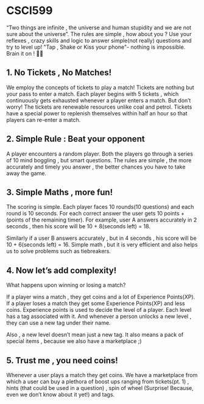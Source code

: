# CSCI599

“Two things are infinite , the universe and human stupidity and we are not sure about the universe”.
The rules are simple , how about you ? Use your reflexes , crazy skills and logic to answer simple(not really) questions and try to level up!
"Tap , Shake or Kiss your phone"- nothing is impossible. Brain it on ! ✌🏻


## 1. No Tickets , No Matches!

We employ the concepts of tickets to play a match! Tickets are nothing but your pass to enter a match. Each player begins with 5 tickets , which continuously gets exhausted whenever a player enters a match. But don’t worry! The tickets are renewable resources unlike coal and petrol. Tickets have a special power to replenish themselves within half an hour so that players can re-enter a match. 

## 2. Simple Rule : Beat your opponent

A player encounters a random player. Both the players go through a series of 10 mind boggling , but smart questions. The rules are simple , the more accurately and timely you answer , the better chances you have to take away the game. 


## 3. Simple Maths , more fun!

The scoring is simple. Each player faces 10 rounds(10 questions) and each round is 10 seconds. For each correct answer the user gets 10 points + (points of the remaining timer). For example, user A answers accurately in 2 seconds , then his score will be 10 + 8(seconds left) = 18. 

Similarly if a user B answers accurately , but in 4 seconds , his score will be 10 + 6(seconds left) = 16.
Simple math , but it is very efficient and also helps us to solve           problems such as tiebreakers.  


## 4. Now let’s add complexity!

What happens upon winning or losing a match?

If a player wins a match , they get coins and a lot of Experience Points(XP). If a player loses a match they get some Experience Points(XP) and less coins. Experience points is used to decide the level of a player. Each level has a tag associated with it. And whenever a person unlocks a new level , they can use a new tag under their name. 

Also , a new level doesn’t mean just a new tag. It also means a pack of special items , because we also have a marketplace ;)


## 5. Trust me , you need coins!

Whenever a user plays a match they get coins. We have a marketplace from which a user can buy a plethora of boost ups ranging from tickets(pt. 1) , hints (that could be used in a question) , spin of wheel (Surprise! Because, even we don’t know about it yet!) and tags.
